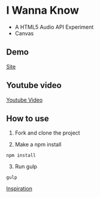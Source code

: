 # I Wanna Know

* A HTML5 Audio API Experiment
* Canvas

## Demo

[Site](http://matheuslc.com/i-wanna-know)

## Youtube video
[Youtube Video](https://www.youtube.com/watch?v=4oBJYr9ZXV8])


## How to use

1. Fork and clone the project

2. Make a npm install

```
npm install

```

3. Run gulp

```
gulp

```

[Inspiration](https://www.youtube.com/watch?v=bpOSxM0rNPM)
